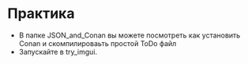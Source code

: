 # Практика
* В папке JSON_and_Conan вы можете посмотреть как установить Conan и скомпилироваьть простой ToDo файл
* Запускайте в try_imgui. 
